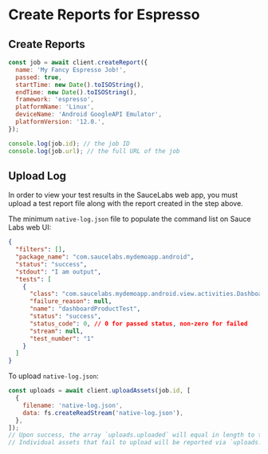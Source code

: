 # Create Reports for Espresso

## Create Reports

```javascript
const job = await client.createReport({
  name: 'My Fancy Espresso Job!',
  passed: true,
  startTime: new Date().toISOString(),
  endTime: new Date().toISOString(),
  framework: 'espresso',
  platformName: 'Linux',
  deviceName: 'Android GoogleAPI Emulator',
  platformVersion: '12.0.',
});

console.log(job.id); // the job ID
console.log(job.url); // the full URL of the job
```

## Upload Log

In order to view your test results in the SauceLabs web app, you must upload a test report file along with the report created in the step above.

The minimum `native-log.json` file to populate the command list on Sauce Labs web UI:

```json
{
  "filters": [],
  "package_name": "com.saucelabs.mydemoapp.android",
  "status": "success",
  "stdout": "I am output",
  "tests": [
    {
      "class": "com.saucelabs.mydemoapp.android.view.activities.DashboardToCheckout",
      "failure_reason": null,
      "name": "dashboardProductTest",
      "status": "success",
      "status_code": 0, // 0 for passed status, non-zero for failed
      "stream": null,
      "test_number": "1"
    }
  ]
}
```

To upload `native-log.json`:

```javascript
const uploads = await client.uploadAssets(job.id, [
  {
    filename: 'native-log.json',
    data: fs.createReadStream('native-log.json'),
  },
]);
// Upon success, the array `uploads.uploaded` will equal in length to the number of assets you intended to upload.
// Individual assets that fail to upload will be reported via `uploads.errors`.
```
